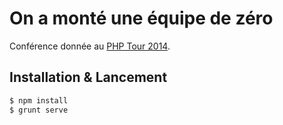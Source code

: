 # On a monté une équipe de zéro

Conférence donnée au [PHP Tour 2014](http://afup.org/pages/phptourlyon2014/).

## Installation & Lancement

```sh
$ npm install
$ grunt serve
```
